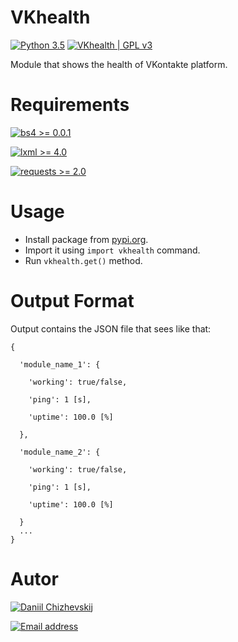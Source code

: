 # VKhealth

[![Python 3.5](https://img.shields.io/badge/Python-3.5-blue.svg)](https://python.org)
[![VKhealth | GPL v3](https://img.shields.io/badge/VKhealth-GPL%20v3-blue.svg)](https://github.com/DaniilChizhevskii/vkhealth/blob/master/LICENSE.txt)

Module that shows the health of VKontakte platform.

# Requirements

[![bs4 >= 0.0.1](https://img.shields.io/badge/bs4->=%200.0.1-green.svg)](https://pypi.org/project/bs4/)

[![lxml >= 4.0](https://img.shields.io/badge/lxml->=4.0-green.svg)](https://pypi.org/project/lxml/)

[![requests >= 2.0](https://img.shields.io/badge/requests->=2.0-green.svg)](https://pypi.org/project/requests/)

# Usage

* Install package from [pypi.org](https://pypi.org).
* Import it using `import vkhealth` command.
* Run `vkhealth.get()` method.

# Output Format

Output contains the JSON file that sees like that:

    {

      'module_name_1': {

        'working': true/false,

        'ping': 1 [s],

        'uptime': 100.0 [%]

      },

      'module_name_2': {

        'working': true/false,

        'ping': 1 [s],

        'uptime': 100.0 [%]

      }
      ...
    }

# Autor

[![Daniil Chizhevskij](https://img.shields.io/badge/Daniil%20Chizhevskij-VKontakte-orange.svg)](https://vk.com/nochnoj_hichnik)

[![Email address](https://img.shields.io/badge/Daniil%20Chizhevskij-Email%20address-orange.svg)](mailto:daniilchizhevskij@gmail.com)
